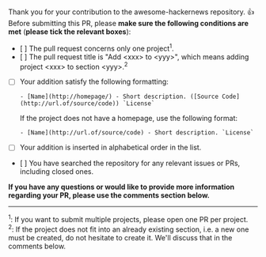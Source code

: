 Thank you for your contribution to the awesome-hackernews repository. :thumbsup:<br>
Before submitting this PR, please **make sure the following conditions are met** (**please tick the relevant boxes**):

- [ ] The pull request concerns only one project<sup>1</sup>.
- [ ] The pull request title is "Add &lt;xxx&gt; to &lt;yyy&gt;", which means adding project &lt;xxx&gt; to section &lt;yyy&gt;.<sup>2</sup>
- [ ] Your addition satisfy the following formatting:

  ```
  - [Name](http://homepage/) - Short description. ([Source Code](http://url.of/source/code)) `License`
  ```

  If the project does not have a homepage, use the following format:

  ```
  - [Name](http://url.of/source/code) - Short description. `License`
  ```

- [ ] Your addition is inserted in alphabetical order in the list.
- [ ] You have searched the repository for any relevant issues or PRs, including closed ones.

**If you have any questions or would like to provide more information regarding your PR, please use the comments section below.**

---

<sup>1</sup>: If you want to submit multiple projects, please open one PR per project.<br>
<sup>2</sup>: If the project does not fit into an already existing section, i.e. a new one must be created, do not hesitate to create it. We'll discuss that in the comments below.
